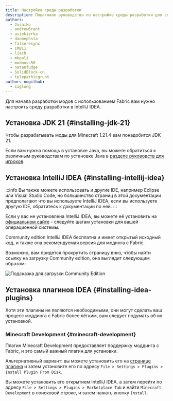 ```yaml
---
title: Настройка среды разработки
description: Пошаговое руководство по настройке среды разработки для создания модов с помощью Fabric.
authors:
  - 2xsaiko
  - andrew6rant
  - asiekierka
  - daomephsta
  - falseresync
  - IMB11
  - liach
  - mkpoli
  - modmuss50
  - natanfudge
  - SolidBlock-cn
  - telepathicgrunt
authors-nogithub:
  - siglong
---
```


Для начала разработки модов с использованием Fabric вам нужно настроить среду разработки в IntelliJ IDEA.

## Установка JDK 21 {#installing-jdk-21}

Чтобы разрабатывать моды для Minecraft 1.21.4 вам понадобится JDK 21.

Если вам нужна помощь в установке Java, вы можете обратиться к различным руководствам по установке Java в [разделе руководств для игроков](../../players/index).

## Установка IntelliJ IDEA {#installing-intellij-idea}

:::info
Вы также можете использовать и другие IDE, например Eclipse или Visual Studio Code, но большинство страниц в этой документации предполагают что вы используете IntelliJ IDEA, если вы используете другую IDE, обратитесь к документации по ней.
:::

Если у вас не установлена IntelliJ IDEA, вы можете её установить на [официальном сайте](https://www.jetbrains.com/idea/download/) - следуйте шагам установки для вашей операционной системы.

Community edition IntelliJ IDEA бесплатна и имеет открытый исходный код, и также она рекомендуемая версия для модинга с Fabric.

Возможно, вам придется прокрутить страницу вниз, чтобы найти ссылку на загрузку Community edition, она выглядит следующим образом:

![Подсказка для загрузки Community Edition](/assets/develop/getting-started/idea-community.png)

## Установка плагинов IDEA {#installing-idea-plugins}

Хотя эти плагины не являются необходимыми, они могут сделать ваш процесс моддинга с Fabric более лёгким, вам следует подумать об их установкой.

### Minecraft Development {#minecraft-development}

Плагин Minecraft Development предоставляет поддержку моддинга с Fabric, и это самый важный плагин для установки.

Альтернативный вариант: вы можете установить его на [странице плагина](https://plugins.jetbrains.com/plugin/8327-minecraft-development) и затем установите его по адресу `File > Settings > Plugins > Install Plugin From Disk`.

Вы можете установить его открытием IntelliJ IDEA, а затем перейти по адресу `File > Settings > Plugins > Marketplace Tab` и найти `Minecraft Development` в поисковой строке, и затем нажать кнопку `Install`.
